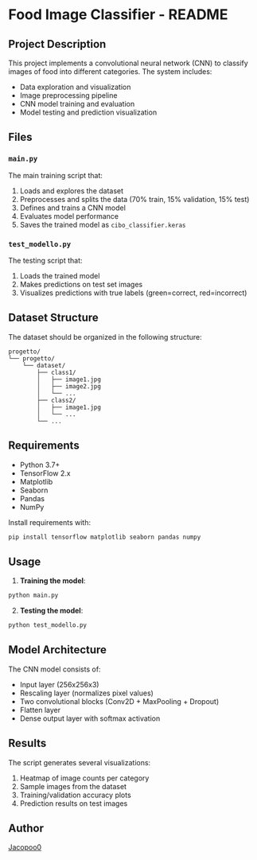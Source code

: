 # Food Image Classifier - README


## Project Description

This project implements a convolutional neural network (CNN) to classify images of food into different categories. The system includes:

- Data exploration and visualization
- Image preprocessing pipeline
- CNN model training and evaluation
- Model testing and prediction visualization

## Files

### `main.py`
The main training script that:
1. Loads and explores the dataset
2. Preprocesses and splits the data (70% train, 15% validation, 15% test)
3. Defines and trains a CNN model
4. Evaluates model performance
5. Saves the trained model as `cibo_classifier.keras`

### `test_modello.py`
The testing script that:
1. Loads the trained model
2. Makes predictions on test set images
3. Visualizes predictions with true labels (green=correct, red=incorrect)

## Dataset Structure

The dataset should be organized in the following structure:
```
progetto/
└── progetto/
    └── dataset/
        ├── class1/
        │   ├── image1.jpg
        │   ├── image2.jpg
        │   └── ...
        ├── class2/
        │   ├── image1.jpg
        │   └── ...
        └── ...
```

## Requirements

- Python 3.7+
- TensorFlow 2.x
- Matplotlib
- Seaborn
- Pandas
- NumPy

Install requirements with:
```bash
pip install tensorflow matplotlib seaborn pandas numpy
```

## Usage

1. **Training the model**:
```bash
python main.py
```

2. **Testing the model**:
```bash
python test_modello.py
```

## Model Architecture

The CNN model consists of:
- Input layer (256x256x3)
- Rescaling layer (normalizes pixel values)
- Two convolutional blocks (Conv2D + MaxPooling + Dropout)
- Flatten layer
- Dense output layer with softmax activation

## Results

The script generates several visualizations:
1. Heatmap of image counts per category
2. Sample images from the dataset
3. Training/validation accuracy plots
4. Prediction results on test images

## Author

[Jacopoo0](https://github.com/Jacopoo0)
